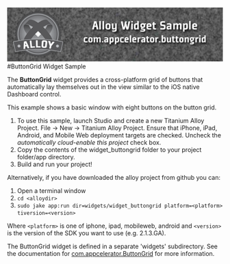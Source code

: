 ![Header](./img/header.png)
#ButtonGrid Widget Sample

The **ButtonGrid** widget provides a cross-platform grid of buttons that automatically lay themselves out in the view similar to the iOS native Dashboard control. 

This example shows a basic window with eight buttons on the button grid.

1. To use this sample, launch Studio and create a new Titanium Alloy Project. File -> New -> Titanium Alloy Project. Ensure that iPhone, iPad, Android, and Mobile Web deployment targets are checked. Uncheck the *automatically cloud-enable this project* check box.
1. Copy the contents of the widget_buttongrid folder to your project folder/app directory.
1. Build and run your project!

Alternatively, if you have downloaded the alloy project from github you can:

1. Open a terminal window
1. `cd <alloydir>`
1. `sudo jake app:run dir=widgets/widget_buttongrid platform=<platform> tiversion=<version>` 

Where `<platform>` is one of iphone, ipad, mobileweb, android and `<version>` is the version of the SDK you want to use (e.g. 2.1.3.GA).

The ButtonGrid widget is defined in a separate 'widgets' subdirectory. See the documentation for [com.appcelerator.ButtonGrid](https://github.com/appcelerator/alloy/blob/master/widgets/com.appcelerator.buttongrid/docs/README.md) for more information.


